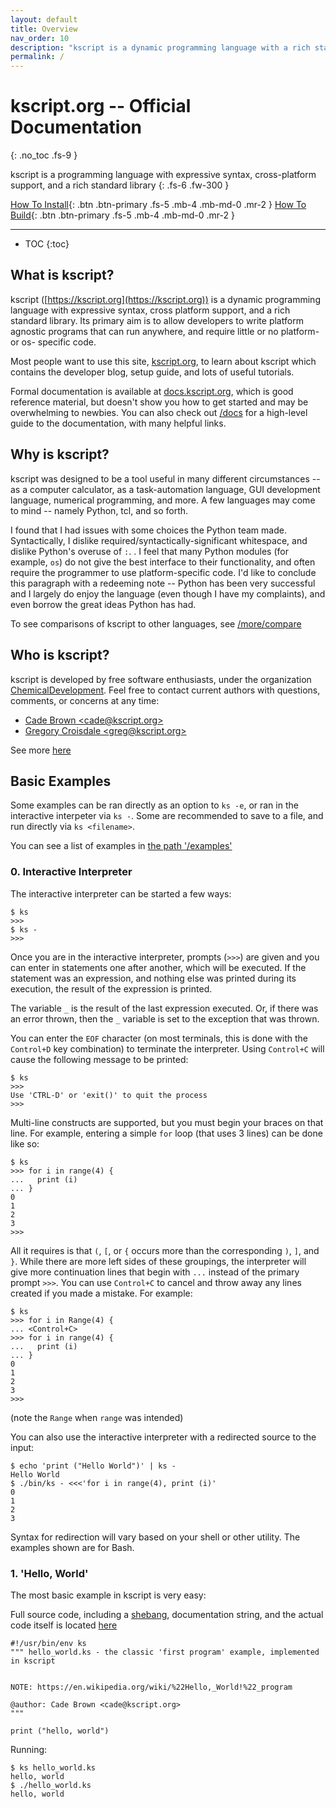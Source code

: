 ```yaml
---
layout: default
title: Overview
nav_order: 10
description: "kscript is a dynamic programming language with a rich standard library, well suited to solve all sorts of problems"
permalink: /
---
```



# kscript.org -- Official Documentation
{: .no_toc .fs-9 }

kscript is a programming language with expressive syntax, cross-platform support, and a rich standard library
{: .fs-6 .fw-300 }

[How To Install](/install#install-guide){: .btn .btn-primary .fs-5 .mb-4 .mb-md-0 .mr-2 } [How To Build](/install#build-guide){: .btn .btn-primary .fs-5 .mb-4 .mb-md-0 .mr-2 }

---


 * TOC
{:toc}



## What is kscript?

kscript ([https://kscript.org](https://kscript.org)) is a dynamic programming language with expressive syntax, cross platform support, and a rich standard library. Its primary aim is to allow developers to write platform agnostic programs that can run anywhere, and require little or no platform- or os- specific code.


Most people want to use this site, [kscript.org](https://kscript.org), to learn about kscript which contains the developer blog, setup guide, and lots of useful tutorials. 

Formal documentation is available at [docs.kscript.org](https://docs.kscript.org), which is good reference material, but doesn't show you how to get started and may be overwhelming to newbies. You can also check out [/docs](/docs) for a high-level guide to the documentation, with many helpful links.


## Why is kscript?

kscript was designed to be a tool useful in many different circumstances -- as a computer calculator, as a task-automation language, GUI development language, numerical programming, and more. A few languages may come to mind -- namely Python, tcl, and so forth.

I found that I had issues with some choices the Python team made. Syntactically, I dislike required/syntactically-significant whitespace, and dislike Python's overuse of `:`. . I feel that many Python modules (for example, `os`) do not give the best interface to their functionality, and often require the programmer to use platform-specific code. I'd like to conclude this paragraph with a redeeming note -- Python has been very successful and I largely do enjoy the language (even though I have my complaints), and even borrow the great ideas Python has had.

To see comparisons of kscript to other languages, see [/more/compare](/more/compare)

## Who is kscript?

kscript is developed by free software enthusiasts, under the organization [ChemicalDevelopment](https://chemicaldevelopment.us). Feel free to contact current authors with questions, comments, or concerns at any time:

  * [Cade Brown &lt;cade@kscript.org&gt;](mailto:cade@kscript.org)
  * [Gregory Croisdale &lt;greg@kscript.org&gt;](mailto:greg@kscript.org)

See more [here](/contact)


## Basic Examples

Some examples can be ran directly as an option to `ks -e`, or ran in the interactive interpeter via `ks -`. Some are recommended to save to a file, and run directly via `ks <filename>`.

You can see a list of examples in [the path '/examples'](https://github.com/ChemicalDevelopment/kscript/tree/master/examples)

### 0. Interactive Interpreter

The interactive interpreter can be started a few ways:

```shell
$ ks
>>>
$ ks -
>>>
```

Once you are in the interactive interpreter, prompts (`>>>`) are given and you can enter in statements one after another, which will be executed. If the statement was an expression, and nothing else was printed during its execution, the result of the expression is printed. 

The variable `_` is the result of the last expression executed. Or, if there was an error thrown, then the `_` variable is set to the exception that was thrown.

You can enter the `EOF` character (on most terminals, this is done with the `Control+D` key combination) to terminate the interpreter. Using `Control+C` will cause the following message to be printed:

```shell
$ ks
>>> 
Use 'CTRL-D' or 'exit()' to quit the process
>>>
```

Multi-line constructs are supported, but you must begin your braces on that line. For example, entering a simple `for` loop (that uses 3 lines) can be done like so:

```shell
$ ks
>>> for i in range(4) {
...   print (i)
... }
0
1
2
3
>>>
```

All it requires is that `(`, `[`, or `{` occurs more than the corresponding `)`, `]`, and `}`. While there are more left sides of these groupings, the interpreter will give more continuation lines that begin with `...` instead of the primary prompt `>>>`. You can use `Control+C` to cancel and throw away any lines created if you made a mistake. For example:


```shell
$ ks
>>> for i in Range(4) {
... <Control+C>
>>> for i in range(4) {
...   print (i)
... }
0
1
2
3
>>>
```

(note the `Range` when `range` was intended)


You can also use the interactive interpreter with a redirected source to the input:


```shell
$ echo 'print ("Hello World")' | ks -
Hello World
$ ./bin/ks - <<<'for i in range(4), print (i)'
0
1
2
3
```

Syntax for redirection will vary based on your shell or other utility. The examples shown are for Bash.


### 1. 'Hello, World'

The most basic example in kscript is very easy:

Full source code, including a [shebang](https://en.wikipedia.org/wiki/Shebang_(Unix)), documentation string, and the actual code itself is located [here](https://github.com/ChemicalDevelopment/kscript/blob/master/examples/hello_world.ks)

```ks
#!/usr/bin/env ks
""" hello_world.ks - the classic 'first program' example, implemented in kscript


NOTE: https://en.wikipedia.org/wiki/%22Hello,_World!%22_program

@author: Cade Brown <cade@kscript.org>
"""

print ("hello, world")
```

Running:

```shell
$ ks hello_world.ks
hello, world
$ ./hello_world.ks
hello, world
```

